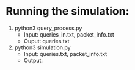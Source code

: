 # Running the simulation:

1. python3 query_process.py
	- Input: queries_in.txt, packet_info.txt
	- Ouput: queries.txt
2. python3 simulation.py
	- Input: queries.txt, packet_info.txt
	- Output: 